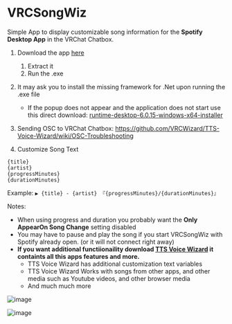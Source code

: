 # VRCSongWiz
Simple App to display customizable song information for the **Spotify Desktop App** in the VRChat Chatbox.

1. Download the app [here](https://github.com/VRCWizard/VRCSongWiz/releases/download/v1.0.1/VRCSongWiz-v1.0.1-x64.zip)
    1. Extract it
    1. Run the .exe



2. It may ask you to install the missing framework for .Net upon running the .exe file
    - If the popup does not appear and the application does not start use this direct download: [runtime-desktop-6.0.15-windows-x64-installer](https://download.visualstudio.microsoft.com/download/pr/513d13b7-b456-45af-828b-b7b7981ff462/edf44a743b78f8b54a2cec97ce888346/windowsdesktop-runtime-6.0.15-win-x64.exe)
    
 3. Sending OSC to VRChat Chatbox: https://github.com/VRCWizard/TTS-Voice-Wizard/wiki/OSC-Troubleshooting
 
 4. Customize Song Text
 ```
 {title}
 {artist}
 {progressMinutes}
 {durationMinutes}
 ```
 Example: ```▶ {title} - {artist} 『{progressMinutes}/{durationMinutes}』```
 
 Notes: 
 - When using progress and duration you probably want the **Only AppearOn Song Change** setting disabled
 - You may have to pause and play the song if you start VRCSongWiz with Spotify already open. (or it will not connect right away)
 - **If you want additional functiionaility download [TTS Voice Wizard](https://github.com/VRCWizard/TTS-Voice-Wizard) it containts all this apps features and more.**
     - TTS Voice Wizard has additional customization text variables
     - TTS Voice Wizard Works with songs from other apps, and other media such as Youtube videos, and other browser media
     - And much much more
 
 ![image](https://user-images.githubusercontent.com/101527472/229314497-9de9d9b5-7c40-44e6-abe3-ed5798d24ea6.png)

 
 ![image](https://user-images.githubusercontent.com/101527472/229314401-45c87536-f473-499b-9f8b-3afa15e616b8.png)

